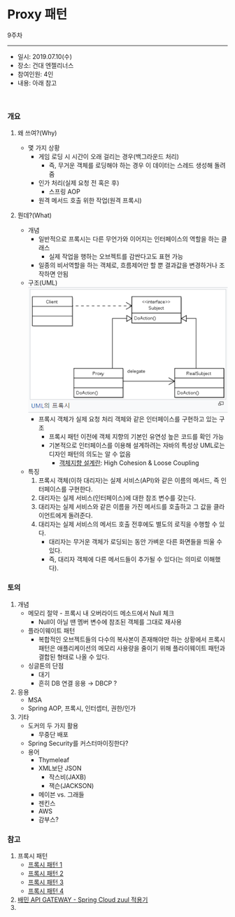 Proxy 패턴
===========
9주차
- - - - - -
* 일시: 2019.07.10(수)
* 장소: 건대 엔젤리너스
* 참여인원: 4인
* 내용: 아래 참고
</br>

### 개요
1. 왜 쓰여?(Why)
	* 몇 가지 상황
		* 게임 로딩 시 시간이 오래 걸리는 경우(백그라운드 처리)
			* 즉, 무거운 객체를 로딩해야 하는 경우 이 데이터는 스레드 생성해 돌려줌
		* 인가 처리(실제 요청 전 혹은 후)
			* 스프링 AOP
		* 원격 메서드 호출 위한 작업(원격 프록시)

2. 뭔데?(What)
	* 개념
		* 일반적으로 프록시는 다른 무언가와 이어지는 인터페이스의 역할을 하는 클래스
			* 실제 작업을 행하는 오브젝트를 감싼다고도 표현 가능
		* 일종의 비서역할을 하는 객체로, 흐름제어만 할 뿐 결과값을 변경하거나 조작하면 안됨
	* 구조(UML)  
		![img](./img/proxy.png)
		* 프록시 객체가 실제 요청 처리 객체와 같은 인터페이스를 구현하고 있는 구조
			* 프록시 패턴 이전에 객체 지향의 기본인 유연성 높은 코드를 확인 가능
			* 기본적으로 인터페이스를 이용해 설계하려는 자바의 특성상 UML로는 디자인 패턴의 의도는 알 수 없음
				* [객체지향 설계란](https://limkydev.tistory.com/77): High Cohesion & Loose Coupling
	* 특징
		1. 프록시 객체(이하 대리자)는 실제 서비스(API)와 같은 이름의 메서드, 즉 인터페이스를 구현한다.
		2. 대리자는 실제 서비스(인터페이스)에 대한 참조 변수를 갖는다.
		3. 대리자는 실제 서비스와 같은 이름을 가진 메서드를 호출하고 그 값을 클라이언트에게 돌려준다.
		4. 대리자는 실제 서비스의 메서드 호출 전후에도 별도의 로직을 수행할 수 있다.
			* 대리자는 무거운 객체가 로딩되는 동안 가벼운 다른 화면들을 띄울 수 있다.
			* 즉, 대리자 객체에 다른 메서드들이 추가될 수 있다(는 의미로 이해했다).

### 토의
1. 개념
	* 메모리 절약 - 프록시 내 오버라이드 메소드에서 Null 체크
		* Null이 아닐 땐 멤버 변수에 참조된 객체를 그대로 재사용
	* 플라이웨이트 패턴
		* 복합적인 오브젝트들의 다수의 복사본이 존재해야만 하는 상황에서 프록시 패턴은 애플리케이션의 메모리 사용량을 줄이기 위해 플라이웨이트 패턴과 결합된 형태로 나올 수 있다.
	* 싱글톤의 단점
		* 대기
		* 흔히 DB 연결 응용 → DBCP ?
2. 응용
	* MSA
	* Spring AOP, 프록시, 인터셉터, 권한/인가
3. 기타
	* 도커의 두 가지 활용
		* 무중단 배포
	* Spring Security를 커스터마이징한다?
	* 용어
		* Thymeleaf
		* XML보단 JSON
			* 작스비(JAXB)
			* 잭슨(JACKSON)
		* 메이븐 vs. 그래들
		* 젠킨스
		* AWS
		* 감부스?

### 참고
1. 프록시 패턴
	* [프록시 패턴 1](https://limkydev.tistory.com/79)
	* [프록시 패턴 2](https://ko.wikipedia.org/wiki/%ED%94%84%EB%A1%9D%EC%8B%9C_%ED%8C%A8%ED%84%B4)
	* [프록시 패턴 3](https://ncanis.tistory.com/102)
	* [프록시 패턴 4](https://m.blog.naver.com/gracefulife/220650929598)
2. [배민 API GATEWAY - Spring Cloud zuul 적용기](http://woowabros.github.io/r&d/2017/06/13/apigateway.html)
3.